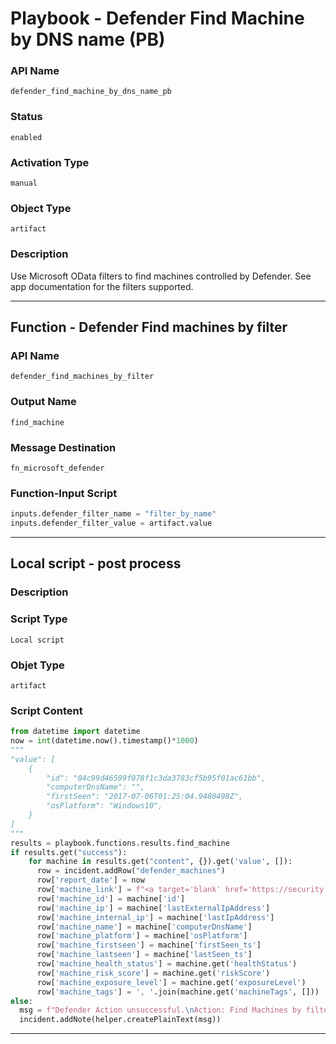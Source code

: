 <!--
    DO NOT MANUALLY EDIT THIS FILE
    THIS FILE IS AUTOMATICALLY GENERATED WITH resilient-sdk codegen
    Generated with resilient-sdk v49.0.4368
-->

# Playbook - Defender Find Machine by DNS name (PB)

### API Name
`defender_find_machine_by_dns_name_pb`

### Status
`enabled`

### Activation Type
`manual`

### Object Type
`artifact`

### Description
Use Microsoft OData filters to find machines controlled by Defender. See app documentation for the filters supported.


---
## Function - Defender Find machines by filter

### API Name
`defender_find_machines_by_filter`

### Output Name
`find_machine`

### Message Destination
`fn_microsoft_defender`

### Function-Input Script
```python
inputs.defender_filter_name = "filter_by_name"
inputs.defender_filter_value = artifact.value
```

---

## Local script - post process

### Description


### Script Type
`Local script`

### Objet Type
`artifact`

### Script Content
```python
from datetime import datetime
now = int(datetime.now().timestamp()*1000)
"""
"value": [
    {
        "id": "04c99d46599f078f1c3da3783cf5b95f01ac61bb",
        "computerDnsName": "",
        "firstSeen": "2017-07-06T01:25:04.9480498Z",
        "osPlatform": "Windows10",
    }
]
"""
results = playbook.functions.results.find_machine
if results.get("success"):
    for machine in results.get("content", {}).get('value', []):
      row = incident.addRow("defender_machines")
      row['report_date'] = now
      row['machine_link'] = f"<a target='blank' href='https://security.microsoft.com/machines/{machine['mdatpDeviceId']}/overview'>Machine</a>"
      row['machine_id'] = machine['id']
      row['machine_ip'] = machine['lastExternalIpAddress']
      row['machine_internal_ip'] = machine['lastIpAddress']
      row['machine_name'] = machine['computerDnsName']
      row['machine_platform'] = machine['osPlatform']
      row['machine_firstseen'] = machine['firstSeen_ts']
      row['machine_lastseen'] = machine['lastSeen_ts']
      row['machine_health_status'] = machine.get('healthStatus')
      row['machine_risk_score'] = machine.get('riskScore')
      row['machine_exposure_level'] = machine.get('exposureLevel')
      row['machine_tags'] = ', '.join(machine.get('machineTags', []))
else:
  msg = f"Defender Action unsuccessful.\nAction: Find Machines by filter\nReason: {results.get('reason')}"
  incident.addNote(helper.createPlainText(msg))
```

---
